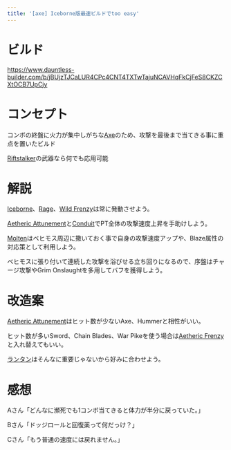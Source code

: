 ```yaml
---
title: '[axe] Iceborne版最速ビルドでtoo easy'
---
```

# ビルド

https://www.dauntless-builder.com/b/jBUjzTJCaLUR4CPc4CNT4TXTwTajuNCAVHqFkCjFeS8CKZCXtOCB7UpCjy

# コンセプト

コンボの終盤に火力が集中しがちな[Axe](https://dauntlesswikijp.llism.net/basic/axe)のため、攻撃を最後まで当てきる事に重点を置いたビルド

[Riftstalker](https://dauntlesswikijp.llism.net/behemoth/riftstalker/)の武器なら何でも応用可能

# 解説

[Iceborne](https://dauntlesswikijp.llism.net/data/%E3%83%91%E3%83%BC%E3%82%AF/#iceborne)、[Rage](https://dauntlesswikijp.llism.net/data/%E3%83%91%E3%83%BC%E3%82%AF/#rage)、[Wild Frenzy](https://dauntlesswikijp.llism.net/data/%E3%83%91%E3%83%BC%E3%82%AF/#wild-frenzy)は常に発動させよう。

[Aetheric Attunement](https://dauntlesswikijp.llism.net/data/%E3%83%91%E3%83%BC%E3%82%AF/#aetheric-attunement)と[Conduit](https://dauntlesswikijp.llism.net/data/%E3%83%91%E3%83%BC%E3%82%AF/#conduit)でPT全体の攻撃速度上昇を手助けしよう。

[Molten](https://dauntlesswikijp.llism.net/data/%E3%83%91%E3%83%BC%E3%82%AF/#molten)はベヒモス周辺に撒いておく事で自身の攻撃速度アップや、Blaze属性の対応策として利用しよう。



ベヒモスに張り付いて連続した攻撃を浴びせる立ち回りになるので、序盤はチャージ攻撃やGrim Onslaughtを多用してバフを獲得しよう。

# 改造案

[Aetheric Attunement](https://dauntlesswikijp.llism.net/data/%E3%83%91%E3%83%BC%E3%82%AF/#aetheric-attunement)はヒット数が少ないAxe、Hummerと相性がいい。

ヒット数が多いSword、Chain Blades、War Pikeを使う場合は[Aetheric Frenzy](https://dauntlesswikijp.llism.net/data/%E3%83%91%E3%83%BC%E3%82%AF/#aetheric-frenzy)と入れ替えてもいい。

[ランタン](https://dauntlesswikijp.llism.net/data/lantern/)はそんなに重要じゃないから好みに合わせよう。

# 感想

Aさん「どんなに瀕死でも1コンボ当てきると体力が半分に戻っていた。」

Bさん「ドッジロールと回復薬って何だっけ？」

Cさん「もう普通の速度には戻れません。」
